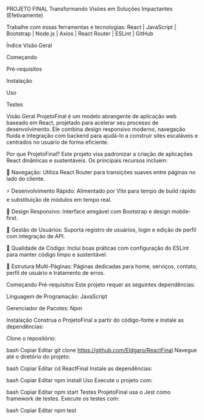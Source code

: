 PROJETO FINAL
Transformando Visões em Soluções Impactantes (Efetivamente)

Trabalhe com essas ferramentas e tecnologias:
React | JavaScript | Bootstrap | Node.js | Axios | React Router | ESLint | GitHub

Índice
Visão Geral

Começando

Pré-requisitos

Instalação

Uso

Testes

Visão Geral
ProjetoFinal é um modelo abrangente de aplicação web baseado em React, projetado para acelerar seu processo de desenvolvimento. Ele combina design responsivo moderno, navegação fluida e integração com backend para ajudá-lo a construir sites escaláveis e centrados no usuário de forma eficiente.

Por que ProjetoFinal?
Este projeto visa padronizar a criação de aplicações React dinâmicas e sustentáveis. Os principais recursos incluem:

🚀 Navegação: Utiliza React Router para transições suaves entre páginas no lado do cliente.

⚡ Desenvolvimento Rápido: Alimentado por Vite para tempo de build rápido e substituição de módulos em tempo real.

📱 Design Responsivo: Interface amigável com Bootstrap e design mobile-first.

🔐 Gestão de Usuários: Suporta registro de usuários, login e edição de perfil com integração de API.

🧹 Qualidade de Código: Inclui boas práticas com configuração do ESLint para manter código limpo e sustentável.

🧩 Estrutura Multi-Páginas: Páginas dedicadas para home, serviços, contato, perfil de usuário e tratamento de erros.

Começando
Pré-requisitos
Este projeto requer as seguintes dependências:

Linguagem de Programação: JavaScript

Gerenciador de Pacotes: Npm

Instalação
Construa o ProjetoFinal a partir do código-fonte e instale as dependências:

Clone o repositório:

bash
Copiar
Editar
git clone https://github.com/Eldgaro/ReactFinal
Navegue até o diretório do projeto:

bash
Copiar
Editar
cd ReactFinal
Instale as dependências:

bash
Copiar
Editar
npm install
Uso
Execute o projeto com:

bash
Copiar
Editar
npm start
Testes
ProjetoFinal usa o Jest como framework de testes. Execute os testes com:

bash
Copiar
Editar
npm test
